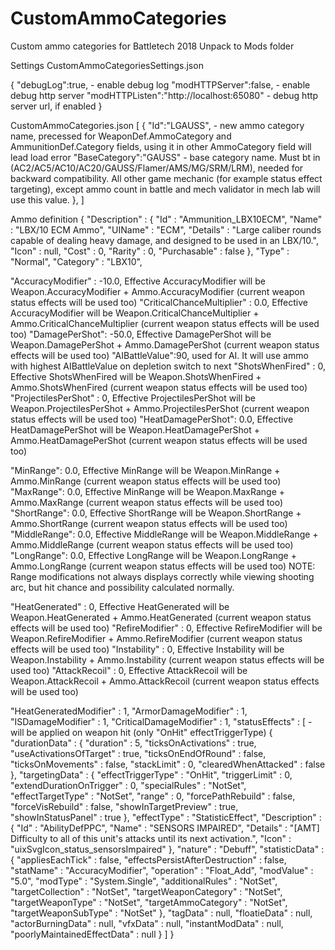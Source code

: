 # CustomAmmoCategories
Custom ammo categories for Battletech 2018
Unpack to Mods folder

Settings 
CustomAmmoCategoriesSettings.json

{
"debugLog":true, - enable debug log 
"modHTTPServer":false, - enable debug http server
"modHTTPListen":"http://localhost:65080" - debug http server url, if enabled
}

CustomAmmoCategories.json
[
{
	"Id":"LGAUSS", - new ammo category name, precessed for WeaponDef.AmmoCategory and AmmunitionDef.Category fields, using it in other AmmoCategory field will lead load error
	"BaseCategory":"GAUSS" - base category name. Must bt in (AC2/AC5/AC10/AC20/GAUSS/Flamer/AMS/MG/SRM/LRM), 
	                         needed for backward compatibility. 
							 All other game mechanic (for example status effect targeting), except ammo count in battle and mech validator in mech lab will use this value.
},
]

Ammo definition
{
   "Description" : {
      "Id" : "Ammunition_LBX10ECM",
      "Name" : "LBX/10 ECM Ammo",
      "UIName" : "ECM",
      "Details" : "Large caliber rounds capable of dealing heavy damage, and designed to be used in an LBX/10.",
      "Icon" : null,
      "Cost" : 0,
      "Rarity" : 0,
      "Purchasable" : false
   },
   "Type" : "Normal",
   "Category" : "LBX10", 
   
   "AccuracyModifier" : -10.0, Effective AccuracyModifier will be Weapon.AccuracyModifier + Ammo.AccuracyModifier (current weapon status effects will be used too)
   "CriticalChanceMultiplier" : 0.0, Effective AccuracyModifier will be Weapon.CriticalChanceMultiplier + Ammo.CriticalChanceMultiplier (current weapon status effects will be used too)
   "DamagePerShot": -50.0, Effective DamagePerShot will be Weapon.DamagePerShot + Ammo.DamagePerShot (current weapon status effects will be used too)
   "AIBattleValue":90, used for AI. It will use ammo with highest AIBattleValue on depletion switch to next 
   "ShotsWhenFired" : 0, Effective ShotsWhenFired will be Weapon.ShotsWhenFired + Ammo.ShotsWhenFired (current weapon status effects will be used too)
   "ProjectilesPerShot" : 0, Effective ProjectilesPerShot will be Weapon.ProjectilesPerShot + Ammo.ProjectilesPerShot (current weapon status effects will be used too)
   "HeatDamagePerShot": 0.0, Effective HeatDamagePerShot will be Weapon.HeatDamagePerShot + Ammo.HeatDamagePerShot (current weapon status effects will be used too)
       
   "MinRange": 0.0, Effective MinRange will be Weapon.MinRange + Ammo.MinRange (current weapon status effects will be used too)
   "MaxRange": 0.0, Effective MinRange will be Weapon.MaxRange + Ammo.MaxRange (current weapon status effects will be used too)
   "ShortRange": 0.0, Effective ShortRange will be Weapon.ShortRange + Ammo.ShortRange (current weapon status effects will be used too)
   "MiddleRange": 0.0, Effective MiddleRange will be Weapon.MiddleRange + Ammo.MiddleRange (current weapon status effects will be used too)
   "LongRange": 0.0, Effective LongRange will be Weapon.LongRange + Ammo.LongRange (current weapon status effects will be used too)
         NOTE: Range modifications not always displays correctly while viewing shooting arc, but hit chance and possibility calculated normally. 
		 
   "HeatGenerated" : 0, Effective HeatGenerated will be Weapon.HeatGenerated + Ammo.HeatGenerated (current weapon status effects will be used too)
   "RefireModifier" : 0, Effective RefireModifier will be Weapon.RefireModifier + Ammo.RefireModifier (current weapon status effects will be used too)
   "Instability" : 0, Effective Instability will be Weapon.Instability + Ammo.Instability (current weapon status effects will be used too)
   "AttackRecoil" : 0, Effective AttackRecoil will be Weapon.AttackRecoil + Ammo.AttackRecoil (current weapon status effects will be used too)
   
   "HeatGeneratedModifier" : 1,
   "ArmorDamageModifier" : 1,
   "ISDamageModifier" : 1,
   "CriticalDamageModifier" : 1,
   "statusEffects" : [   - will be applied on weapon hit (only "OnHit" effectTriggerType)
        {
            "durationData" : {
                "duration" : 5,
                "ticksOnActivations" : true,
                "useActivationsOfTarget" : true,
                "ticksOnEndOfRound" : false,
                "ticksOnMovements" : false,
                "stackLimit" : 0,
                "clearedWhenAttacked" : false
            },
            "targetingData" : {
                "effectTriggerType" : "OnHit",
                "triggerLimit" : 0,
                "extendDurationOnTrigger" : 0,
                "specialRules" : "NotSet",
                "effectTargetType" : "NotSet",
                "range" : 0,
                "forcePathRebuild" : false,
                "forceVisRebuild" : false,
                "showInTargetPreview" : true,
                "showInStatusPanel" : true
            },
            "effectType" : "StatisticEffect",
            "Description" : {
                "Id" : "AbilityDefPPC",
                "Name" : "SENSORS IMPAIRED",
                "Details" : "[AMT] Difficulty to all of this unit's attacks until its next activation.",
                "Icon" : "uixSvgIcon_status_sensorsImpaired"
            },
            "nature" : "Debuff",
            "statisticData" : {
                "appliesEachTick" : false,
                "effectsPersistAfterDestruction" : false,
                "statName" : "AccuracyModifier",
                "operation" : "Float_Add",
                "modValue" : "5.0",
                "modType" : "System.Single",
                "additionalRules" : "NotSet",
                "targetCollection" : "NotSet",
                "targetWeaponCategory" : "NotSet",
                "targetWeaponType" : "NotSet",
                "targetAmmoCategory" : "NotSet",
                "targetWeaponSubType" : "NotSet"
            },
            "tagData" : null,
            "floatieData" : null,
            "actorBurningData" : null,
            "vfxData" : null,
            "instantModData" : null,
            "poorlyMaintainedEffectData" : null
        }
    ]
}
